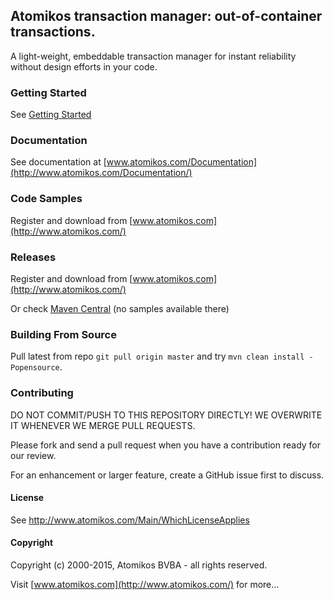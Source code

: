 ## Atomikos transaction manager: out-of-container transactions.

A light-weight, embeddable transaction manager for instant reliability without design efforts in your code.

### Getting Started

See [Getting Started](http://www.atomikos.com/Documentation/GettingStarted)

### Documentation

See documentation at [www.atomikos.com/Documentation](http://www.atomikos.com/Documentation/)

### Code Samples

Register and download from [www.atomikos.com](http://www.atomikos.com/)

### Releases

Register and download from [www.atomikos.com](http://www.atomikos.com/)

Or check [Maven Central](http://search.maven.org) (no samples available there)


### Building From Source

Pull latest from repo `git pull origin master` and try `mvn clean install -Popensource`.

### Contributing

DO NOT COMMIT/PUSH TO THIS REPOSITORY DIRECTLY! WE OVERWRITE IT WHENEVER WE MERGE PULL REQUESTS.

Please fork and send a pull request when you have a contribution ready for our review.

For an enhancement or larger feature, create a GitHub issue first to discuss.

#### License

See http://www.atomikos.com/Main/WhichLicenseApplies

#### Copyright

Copyright (c) 2000-2015, Atomikos BVBA - all rights reserved.

Visit [www.atomikos.com](http://www.atomikos.com/) for more…
